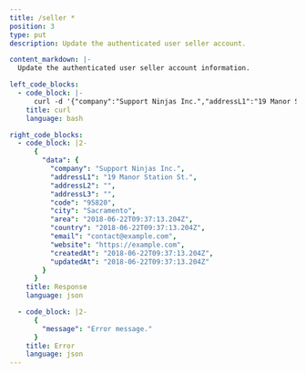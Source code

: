 ```yaml
---
title: /seller *
position: 3
type: put
description: Update the authenticated user seller account.

content_markdown: |-
  Update the authenticated user seller account information.

left_code_blocks:
  - code_block: |-
      curl -d '{"company":"Support Ninjas Inc.","addressL1":"19 Manor Station St.","addressL2":"","addressL3":"","code":"95820","city":"Sacramento","area":"2018-06-22T09:37:13.204Z","country":"2018-06-22T09:37:13.204Z","email":"contact@example.com","website":"https://example.com"}' -X PUT https://api.electraproject.org/seller
    title: curl
    language: bash

right_code_blocks:
  - code_block: |2-
      {
        "data": {
          "company": "Support Ninjas Inc.",
          "addressL1": "19 Manor Station St.",
          "addressL2": "",
          "addressL3": "",
          "code": "95820",
          "city": "Sacramento",
          "area": "2018-06-22T09:37:13.204Z",
          "country": "2018-06-22T09:37:13.204Z",
          "email": "contact@example.com",
          "website": "https://example.com",
          "createdAt": "2018-06-22T09:37:13.204Z",
          "updatedAt": "2018-06-22T09:37:13.204Z"
        }
      }
    title: Response
    language: json

  - code_block: |2-
      {
        "message": "Error message."
      }
    title: Error
    language: json
---
```

